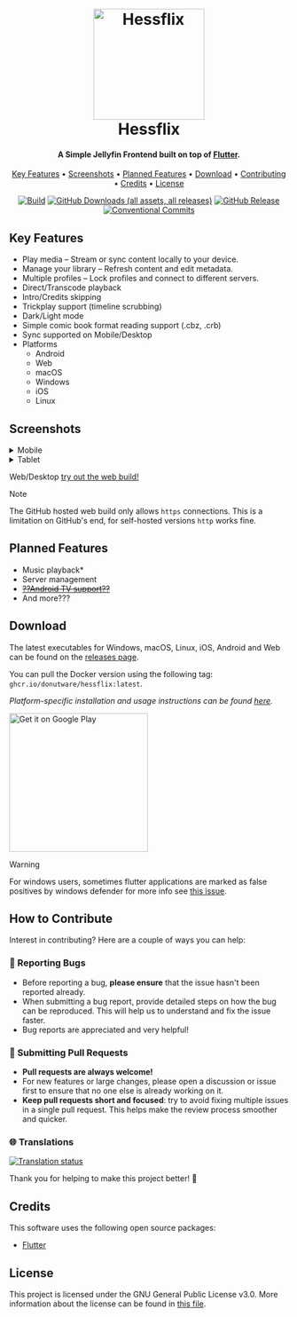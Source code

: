 
<h1 align="center">
  <br>
    <a href="https://github.com/DonutWare/Hessflix"><img src="https://raw.githubusercontent.com/DonutWare/Hessflix/refs/heads/develop/icons/production/hessflix_macos_icon.png" alt="Hessflix" width="200"></a>
  <br>
  Hessflix
  <br>
</h1>

<h4 align="center">A Simple Jellyfin Frontend built on top of <a href="https://flutter.dev/" target="_blank">Flutter</a>.</h4>

<p align="center">
  <a href="#key-features">Key Features</a> •
  <a href="#screenshots">Screenshots</a> •
  <a href="#planned-features">Planned Features</a> •
  <a href="#download">Download</a> •
  <a href="#how-to-contribute">Contributing</a> •
  <a href="#credits">Credits</a> •
  <a href="#license">License</a>
</p>

<div align="center">
  
  [![Build](https://github.com/DonutWare/Hessflix/actions/workflows/build.yml/badge.svg?branch=develop)](https://github.com/DonutWare/Hessflix/actions/workflows/build.yml)
  [![GitHub Downloads (all assets, all releases)](https://img.shields.io/github/downloads/DonutWare/hessflix/total)](https://github.com/DonutWare/Hessflix/releases/latest)
  [![GitHub Release](https://img.shields.io/github/v/release/DonutWare/hessflix?display_name=tag)](https://github.com/DonutWare/Hessflix/releases/latest)
  [![Conventional Commits](https://img.shields.io/badge/Conventional%20Commits-1.0.0-%23FE5196?logo=conventionalcommits&logoColor=white)](https://conventionalcommits.org)
  
</div>



## Key Features

* Play media – Stream or sync content locally to your device.
* Manage your library – Refresh content and edit metadata.
* Multiple profiles – Lock profiles and connect to different servers.
* Direct/Transcode playback
* Intro/Credits skipping
* Trickplay support (timeline scrubbing)
* Dark/Light mode
* Simple comic book format reading support (.cbz, .crb)
* Sync supported on Mobile/Desktop
* Platforms
  - Android
  - Web
  - macOS
  - Windows 
  - iOS 
  - Linux 
 
## Screenshots
<details close>
  <summary>Mobile</summary>
   <img src="https://github.com/DonutWare/Hessflix/blob/develop/assets/marketing/screenshots/Mobile/Dashboard.png?raw=true" alt="Hessflix" width="200">  
   <img src="https://github.com/DonutWare/Hessflix/blob/develop/assets/marketing/screenshots/Mobile/Details_2.png?raw=true" alt="Hessflix" width="200">  
   <img src="https://github.com/DonutWare/Hessflix/blob/develop/assets/marketing/screenshots/Mobile/Favourites.png?raw=true" alt="Hessflix" width="200">  
   <img src="https://github.com/DonutWare/Hessflix/blob/develop/assets/marketing/screenshots/Mobile/Library.png?raw=true" alt="Hessflix" width="200">  
   <img src="https://github.com/DonutWare/Hessflix/blob/develop/assets/marketing/screenshots/Mobile/Resume_Tab.png?raw=true" alt="Hessflix" width="200">  
   <img src="https://github.com/DonutWare/Hessflix/blob/develop/assets/marketing/screenshots/Mobile/Sync.png?raw=true" alt="Hessflix" width="200">  
   <img src="https://github.com/DonutWare/Hessflix/blob/develop/assets/marketing/screenshots/Mobile/Player.png?raw=true" alt="Hessflix" width="1280">  
</details>

<details close>
  <summary>Tablet</summary>
   <img src="https://github.com/DonutWare/Hessflix/blob/develop/assets/marketing/screenshots/Tablet/Dashboard.png?raw=true" alt="Hessflix" width="1280">  
   <img src="https://github.com/DonutWare/Hessflix/blob/develop/assets/marketing/screenshots/Tablet/Details.png?raw=true" alt="Hessflix" width="1280">  
   <img src="https://github.com/DonutWare/Hessflix/blob/develop/assets/marketing/screenshots/Tablet/Settings.png?raw=true" alt="Hessflix" width="1280">  
   <img src="https://github.com/DonutWare/Hessflix/blob/develop/assets/marketing/screenshots/Tablet/Sync.png?raw=true" alt="Hessflix" width="1280">    
</details>

Web/Desktop [try out the web build!](https://DonutWare.github.io/Hessflix)
> [!NOTE]
> The GitHub hosted web build only allows `https` connections. This is a limitation on GitHub's end, for self-hosted versions `http` works fine. 

## Planned Features

* Music playback* 
* Server management
* [~~??Android TV support??~~](https://github.com/DonutWare/Hessflix/discussions/265)
* And more???

## Download

The latest executables for Windows, macOS, Linux, iOS, Android and Web can be found on the [releases page](https://github.com/DonutWare/Hessflix/releases).

You can pull the Docker version using the following tag: ```ghcr.io/donutware/hessflix:latest```.

*Platform-specific installation and usage instructions can be found [here](https://github.com/DonutWare/Hessflix/blob/develop/INSTALL.md).*

<a href='https://play.google.com/store/apps/details?id=tv.hessflix.client&pcampaignid=pcampaignidMKT-Other-global-all-co-prtnr-py-PartBadge-Mar2515-1'><img alt='Get it on Google Play' src='https://play.google.com/intl/en_us/badges/static/images/badges/en_badge_web_generic.png' width=250/></a>

> [!WARNING]
> For windows users, sometimes flutter applications are marked as false positives by windows defender for more info see [this issue](https://github.com/DonutWare/Hessflix/issues/197#issuecomment-2568906874).

## How to Contribute
Interest in contributing? Here are a couple of ways you can help:

### 🐛 Reporting Bugs
- Before reporting a bug, **please ensure** that the issue hasn't been reported already.
- When submitting a bug report, provide detailed steps on how the bug can be reproduced. This will help us to understand and fix the issue faster.
- Bug reports are appreciated and very helpful!

### 🚀 Submitting Pull Requests
- **Pull requests are always welcome!** 
- For new features or large changes, please open a discussion or issue first to ensure that no one else is already working on it.
- **Keep pull requests short and focused**: try to avoid fixing multiple issues in a single pull request. This helps make the review process smoother and quicker.

### 🌐 Translations 
<a href="https://hosted.weblate.org/engage/hessflix/">
<img src="https://hosted.weblate.org/widget/hessflix/hessflix/multi-auto.svg" alt="Translation status" />
</a>

Thank you for helping to make this project better! 🙌


## Credits

This software uses the following open source packages:
- [Flutter](https://flutter.dev/)

## License

This project is licensed under the GNU General Public License v3.0. More information about the license can be found in [this file](https://github.com/DonutWare/Hessflix/blob/develop/LICENSE).


